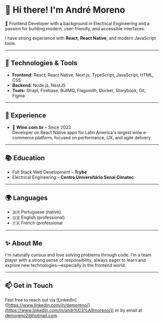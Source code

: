 # 👋 Hi there! I'm André Moreno

🎯 Frontend Developer with a background in Electrical Engineering and a passion for building modern, user-friendly, and accessible interfaces.

I have strong experience with **React**, **React Native**, and modern JavaScript tools.

---

## 🚀 Technologies & Tools

- **Frontend:** React, React Native, Next.js, TypeScript, JavaScript, HTML, CSS  
- **Backend:** Node.js, NestJS  
- **Tools:** Strapi, Firebase, BullMQ, Flagsmith, Docker, Storybook, Git, Figma

---

## 💼 Experience

- 🛒 **Wine.com.br** – Since 2022  
    Developer on React Native apps for Latin America's largest wine e-commerce platform, focused on performance, UX, and agile delivery.

---

## 📚 Education

- Full Stack Web Development – **Trybe**  
- Electrical Engineering – **Centro Universitário Senai Cimatec**

---

## 🌍 Languages

- 🇧🇷 Portuguese (native)  
- 🇬🇧 English (professional)  
- 🇫🇷 French (professional

---

## ✨ About Me

I'm naturally curious and love solving problems through code. I’m a team player with a strong sense of responsibility, always eager to learn and explore new technologies—especially in the frontend world.

---

## 📫 Get in Touch

Feel free to reach out via [LinkedIn]([https://www.linkedin.com/in/demoreno/](https://www.linkedin.com/in/andr%C3%A9moreno/]) or by email at demoreno2@hotmail.com.
